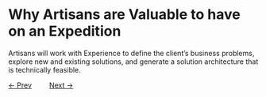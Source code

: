 # Why Artisans are Valuable to have on an Expedition

Artisans will work with Experience to define the client’s business problems, explore new and existing solutions, and generate a solution architecture that is technically feasible.

[&larr; Prev](./Overview/ExpeditionOrigins.md) &nbsp;&nbsp;&nbsp;&nbsp;&nbsp;&nbsp;&nbsp;&nbsp;[Next &rarr;](./ArtisanTasks/ArtisanTaskDefinitionList.md)